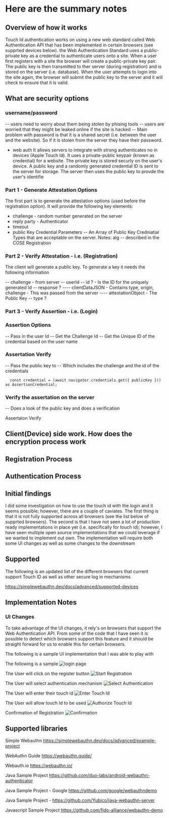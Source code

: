 # Here are the summary notes
## Overview of how it works
Touch Id authentication works on using a new web standard called Web Authentication API that has been implemented in certain browsers (see supprted devices below).  the Web Authentication Standard uses a public-private key as a credential to authenticate users onto a site.  When a user first registers with a site the browser will create a public-private key pair.  The public key is then transmitted to ther server (during registration) and is stored on the server (i.e. database).  When the user attempts to login into the site again, the browser will submit the public key to the server and it will check to ensure that it is valid.   

## What are security options
### username/password

-- users need to worry about them being stolen by phising tools
-- users are worried that they might be leaked online if the site is hacked
-- Main problem with password is that it is a shared secret (i.e. between the user and the website).  So if it is stolen from the server they have their password. 

- web auth
It allows servers to integrate with strong authenticates no in devices (Apple Touch Id).  It uses a private-public keypair (known as credential) for a website.  The private key is stored securly on the user's device.  A public key and a randomly generated credential ID is sent to the server for storage.  The server then uses the public key to provde the user's identifie


### Part 1 - Generate Attestation Options
The first part is to generate the attestation options (used before the registration option).  It will provide the following key elements:
- challenge - random number generated on the server
- reply party - Authenticator
- timeout
- public Key Credential Parameters -- An Array of Public Key Credniatial Types that are acceptable on the server.  Notes: alg -- described in the COSE Registration

### Part 2 - Verify Attestation - i.e. (Registration)

The client will generate a public key.  To generate a key it needs the following information

-- challenge - from server
-- userId
-- id ? - Is the ID for the uniquely generated Id
-- response ?
---- clientDataJSON - Contains type, origin, challenge - This was passed from the server
---- attestationObject - The Public Key
-- type ?



### Part 3 - Verify Assertion - i.e. (Login)

### Assertion Options
-- Pass in the user Id
-- Get the Challenge Id
-- Get the Unique ID of the credential based on the user name

### Assertation Verify
-- Pass the public key to -- Which includes the challenge and the id of the credentials

```
  const credential = (await navigator.credentials.get({ publicKey })) as AssertionCredential;
```

### Verify the assertation on the server

-- Does a look of the public key and does a verification

Assertaion Verify
## Client(Device) side work.  How does the encryption process work

## Registration Process

## Authentication Process

## Initial findings
I did some investigation on how to use the touch id with the login and it seems possible; however, there are a couple of caviates.  The first thing is that it is not fully supported across all browsers (see the list below of supprted browsers).  The second is that I have not seen a lot of production ready implementations in place yet (i.e. specifically for touch id); however, I have seen multiple open source implementations that we could leverage if we wanted to implement out own.  The implementation will require both some UI changes as well as some changes to the downstream

## Supported 
The following is an updated list of the different browsers that current support Touch ID as well as other secure log in mechanisms

https://simplewebauthn.dev/docs/advanced/supported-devices

## Implementation Notes

### UI Changes
To take advantage of the UI changes, it rely's on browsers that support the Web Authentication API.  From some of the code that I have seen it is possible to detect which browsers support this feature and it should be straight forward for us to enable this for certain browsers.

The following is a sample UI implementation that I was able to play with

The following is a sample ![login page](./images/registration/home.png)

The User will click on the register button
![Start Registration](./images/registration/2-register.png)

The User will select authentication mechanism
![Select Authentication](./images/registration/3-select-touch-id.png)

The User will enter their touch id
![Enter Touch Id](./images/registration/4-display-selection.png)

The User will allow touch Id to be used
![Authorize Touch Id](./images/registration/5-allow-touch-id.png)

Confirmation of Registration
![Confirmation](./images/registration/6-confirmation.png)

## Supported libraries

Simple Webauthn
https://simplewebauthn.dev/docs/advanced/example-project

WebAuthn Guide
https://webauthn.guide/

Webauth.io
https://webauthn.io/

Java Sample Project
https://github.com/duo-labs/android-webauthn-authenticator

Java Sample Project - Google
https://github.com/google/webauthndemo

Java Sample Project - 
https://github.com/Yubico/java-webauthn-server

Javascript Sample Project
https://github.com/fido-alliance/webauthn-demo
